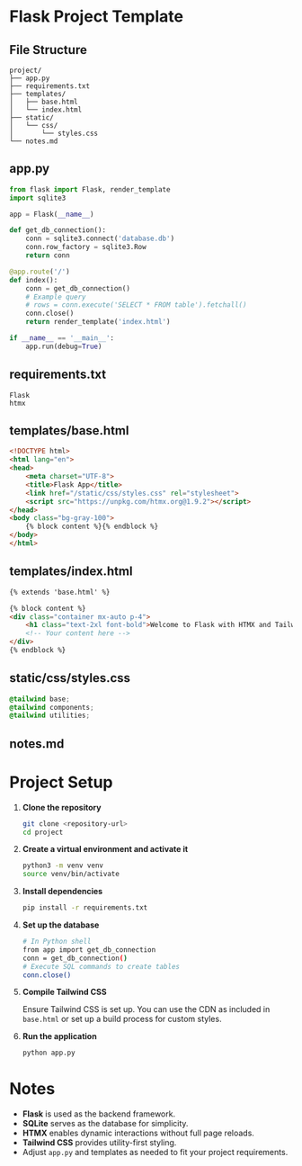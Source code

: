 # Flask Project Template

## File Structure

```
project/
├── app.py
├── requirements.txt
├── templates/
│   ├── base.html
│   └── index.html
├── static/
│   └── css/
│       └── styles.css
└── notes.md
```

## app.py

```python
from flask import Flask, render_template
import sqlite3

app = Flask(__name__)

def get_db_connection():
    conn = sqlite3.connect('database.db')
    conn.row_factory = sqlite3.Row
    return conn

@app.route('/')
def index():
    conn = get_db_connection()
    # Example query
    # rows = conn.execute('SELECT * FROM table').fetchall()
    conn.close()
    return render_template('index.html')

if __name__ == '__main__':
    app.run(debug=True)
```

## requirements.txt

```
Flask
htmx
```

## templates/base.html

```html
<!DOCTYPE html>
<html lang="en">
<head>
    <meta charset="UTF-8">
    <title>Flask App</title>
    <link href="/static/css/styles.css" rel="stylesheet">
    <script src="https://unpkg.com/htmx.org@1.9.2"></script>
</head>
<body class="bg-gray-100">
    {% block content %}{% endblock %}
</body>
</html>
```

## templates/index.html

```html
{% extends 'base.html' %}

{% block content %}
<div class="container mx-auto p-4">
    <h1 class="text-2xl font-bold">Welcome to Flask with HTMX and Tailwind!</h1>
    <!-- Your content here -->
</div>
{% endblock %}
```

## static/css/styles.css

```css
@tailwind base;
@tailwind components;
@tailwind utilities;
```

## notes.md

# Project Setup

1. **Clone the repository**

   ```bash
   git clone <repository-url>
   cd project
   ```

2. **Create a virtual environment and activate it**

   ```bash
   python3 -m venv venv
   source venv/bin/activate
   ```

3. **Install dependencies**

   ```bash
   pip install -r requirements.txt
   ```

4. **Set up the database**

   ```bash
   # In Python shell
   from app import get_db_connection
   conn = get_db_connection()
   # Execute SQL commands to create tables
   conn.close()
   ```

5. **Compile Tailwind CSS**

   Ensure Tailwind CSS is set up. You can use the CDN as included in `base.html` or set up a build process for custom styles.

6. **Run the application**

   ```bash
   python app.py
   ```

# Notes

- **Flask** is used as the backend framework.
- **SQLite** serves as the database for simplicity.
- **HTMX** enables dynamic interactions without full page reloads.
- **Tailwind CSS** provides utility-first styling.
- Adjust `app.py` and templates as needed to fit your project requirements.